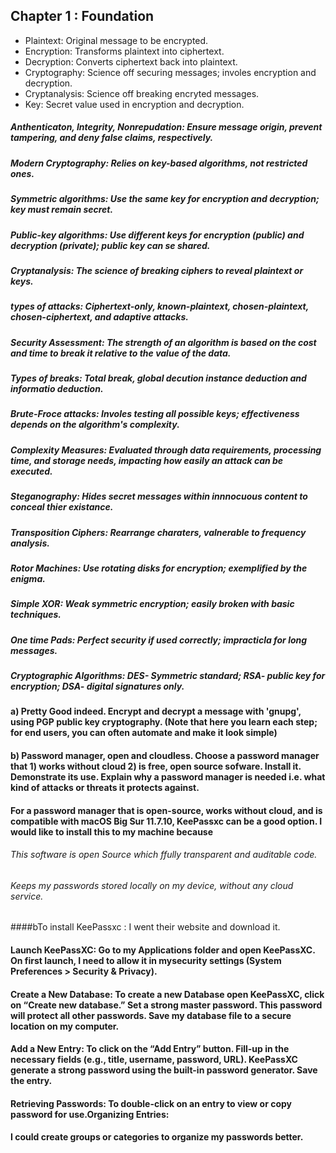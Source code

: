 ## Chapter 1 : Foundation

* Plaintext: Original message to be encrypted.
* Encryption: Transforms plaintext into ciphertext.
* Decryption: Converts ciphertext back into plaintext.
* Cryptography: Science off securing messages; involes encryption and decryption. 
* Cryptanalysis: Science off breaking encryted messages.
* Key: Secret value used in encryption and decryption. 

##### Anthenticaton, Integrity, Nonrepudation: Ensure message origin, prevent tampering, and deny false claims, respectively. 

##### Modern Cryptography: Relies on key-based algorithms, not restricted ones. 

##### Symmetric algorithms: Use the same key for encryption and decryption; key must remain secret. 

##### Public-key algorithms: Use different keys for encryption (public) and decryption (private); public key can se shared. 

##### Cryptanalysis: The science of breaking ciphers to reveal plaintext or keys. 

##### types of attacks: Ciphertext-only, known-plaintext, chosen-plaintext, chosen-ciphertext, and adaptive attacks. 

##### Security Assessment: The strength of an algorithm is based on the cost and time to break it relative to the value of the data. 

##### Types of breaks: Total break, global decution instance deduction and informatio deduction. 

##### Brute-Froce attacks: Involes testing all possible keys; effectiveness depends on the algorithm's complexity.

##### Complexity Measures: Evaluated through data requirements, processing time, and storage needs, impacting how easily an attack can be executed. 

##### Steganography: Hides secret messages within innnocuous content to conceal thier existance. 

##### Transposition Ciphers: Rearrange charaters, valnerable to frequency analysis.

##### Rotor Machines: Use rotating disks for encryption; exemplified by the enigma.

##### Simple XOR: Weak symmetric encryption; easily broken with basic techniques. 

##### One time Pads: Perfect security if used correctly; impracticla for long messages.

##### Cryptographic Algorithms: DES- Symmetric standard; RSA- public key for encryption; DSA- digital signatures only. 

#### a) Pretty Good indeed. Encrypt and decrypt a message with 'gnupg', using PGP public key cryptography. (Note that here you learn each step; for end users, you can often automate and make it look simple)


#### b) Password manager, open and cloudless. Choose a password manager that 1) works without cloud 2) is free, open source sofware. Install it. Demonstrate its use. Explain why a password manager is needed i.e. what kind of attacks or threats it protects against.

#### For a password manager that is open-source, works without cloud, and is compatible with macOS Big Sur 11.7.10, KeePassxc can be a good option. I would like to install this to my machine because 

###### This software is open Source which  ffully transparent and auditable code.

###### Keeps my passwords stored locally on my device, without any cloud service.

####bTo install KeePassxc : I went their website and download it. 

#### Launch KeePassXC: Go to my Applications folder and open KeePassXC. On first launch, I need to allow it in mysecurity settings (System Preferences > Security & Privacy). 

#### Create a New Database: To create a new Database open KeePassXC, click on “Create new database.” Set a strong master password. This password will protect all other passwords. Save my database file to a secure location on my computer.

#### Add a New Entry: To click on the “Add Entry” button. Fill-up in the necessary fields (e.g., title, username, password, URL). KeePassXC generate a strong password using the built-in password generator. Save the entry.

#### Retrieving Passwords: To double-click on an entry to view or copy password for use.Organizing Entries:

#### I could  create groups or categories to organize my passwords better.



